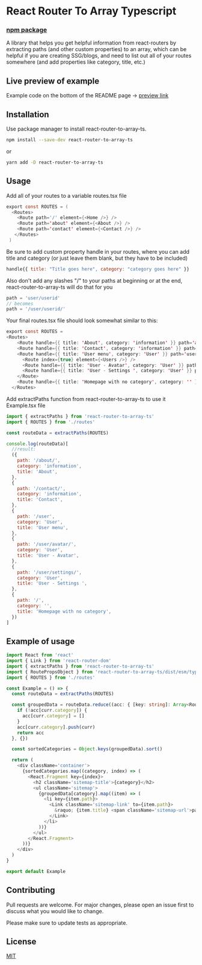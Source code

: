 # React Router To Array Typescript

### [npm package](https://www.npmjs.com/package/react-router-to-array-ts)

A library that helps you get helpful information from react-routers <Route> by extracting paths (and other custom properties) to an array, which can be helpful if you are creating SSG/blogs, and need to list out all of your routes somewhere (and add properties like category, title, etc.)

## Live preview of example

Example code on the bottom of the README page -> [preview link](https://react-router-to-array-ts-example.netlify.app/)

## Installation

Use package manager to install react-router-to-array-ts.

```bash
npm install --save-dev react-router-to-array-ts
```

or

```bash
yarn add -D react-router-to-array-ts
```

## Usage

Add all of your routes to a variable
routes.tsx file

```java
export const ROUTES = (
  <Routes>
    <Route path='/' element={<Home />} />
    <Route path='about' element={<About />} />
    <Route path='contact' element={<Contact />} />
   </Routes>
 )
```

Be sure to add custom property handle in your routes, where you can add title and category (or just leave them blank, but they have to be included)

```javascript
handle{{ title: "Title goes here", category: "category goes here" }}
```

Also don't add any slashes "/" to your paths at beginning or at the end, react-router-to-array-ts will do that for you

```javascript
path = 'user/userid'
// becomes
path = '/user/userid/'
```

Your final routes.tsx file should look somewhat similar to this:

```java
export const ROUTES =
<Routes>
    <Route handle={{ title: 'About', category: 'information' }} path='about' element={<About />} />
    <Route handle={{ title: 'Contact', category: 'information' }} path='contact' element={<Contact />} />
    <Route handle={{ title: 'User menu', category: 'User' }} path='user'>
      <Route index={true} element={<Users />} />
      <Route handle={{ title: 'User - Avatar', category: 'User' }} path='avatar' element={<UserAvatar />} />
      <Route handle={{ title: 'User - Settings ', category: 'User' }} path='settings' element={<UserSettings />} />
    </Route>
    <Route handle={{ title: 'Homepage with no category', category: '' }} path='/' element={<Home />} />
  </Routes>
```

Add extractPaths function from react-router-to-array-ts to use it
Example.tsx file

```javascript
import { extractPaths } from 'react-router-to-array-ts'
import { ROUTES } from './routes'

const routeData = extractPaths(ROUTES)

console.log(routeData)[
  //result:
  ({
    path: '/about/',
    category: 'information',
    title: 'About',
  },
  {
    path: '/contact/',
    category: 'information',
    title: 'Contact',
  },
  {
    path: '/user',
    category: 'User',
    title: 'User menu',
  },
  {
    path: '/user/avatar/',
    category: 'User',
    title: 'User - Avatar',
  },
  {
    path: '/user/settings/',
    category: 'User',
    title: 'User - Settings ',
  },
  {
    path: '/',
    category: '',
    title: 'Homepage with no category',
  })
]
```

## Example of usage

```typescript
import React from 'react'
import { Link } from 'react-router-dom'
import { extractPaths } from 'react-router-to-array-ts'
import { RoutePropsObject } from 'react-router-to-array-ts/dist/esm/types'
import { ROUTES } from './routes'

const Example = () => {
  const routeData = extractPaths(ROUTES)

  const groupedData = routeData.reduce((acc: { [key: string]: Array<RoutePropsObject> }, curr) => {
    if (!acc[curr.category]) {
      acc[curr.category] = []
    }
    acc[curr.category].push(curr)
    return acc
  }, {})

  const sortedCategories = Object.keys(groupedData).sort()

  return (
    <div className='container'>
      {sortedCategories.map((category, index) => (
        <React.Fragment key={index}>
          <h2 className='sitemap-title'>{category}</h2>
          <ul className='sitemap'>
            {groupedData[category].map((item) => (
              <li key={item.path}>
                <Link className='sitemap-link' to={item.path}>
                  &raquo; {item.title} <span className='sitemap-url'>path:{item.path}</span>
                </Link>
              </li>
            ))}
          </ul>
        </React.Fragment>
      ))}
    </div>
  )
}

export default Example
```

## Contributing

Pull requests are welcome. For major changes, please open an issue first
to discuss what you would like to change.

Please make sure to update tests as appropriate.

## License

[MIT](https://choosealicense.com/licenses/mit/)
